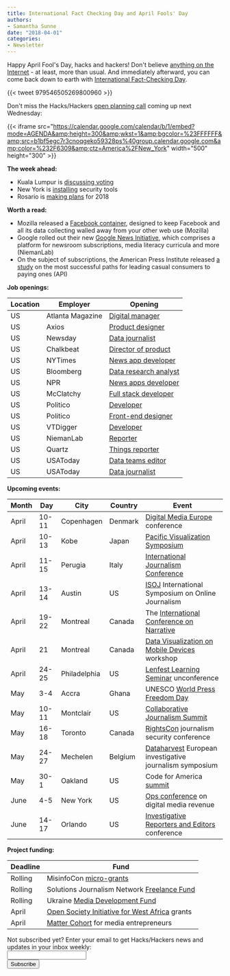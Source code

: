 ```yaml
---
title: International Fact Checking Day and April Fools' Day
authors: 
- Samantha Sunne
date: "2018-04-01"
categories:
- Newsletter
---
```


Happy April Fool's Day, hacks and hackers! Don't believe [anything on the Internet](https://twitter.com/Poynter/status/979546505269800960) - at least, more than usual. And immediately afterward, you can come back down to earth with [International Fact-Checking Day](https://www.poynter.org/news/week-fact-checking-whos-ready-do-some-fact-checking).

{{< tweet 979546505269800960 >}}

Don't miss the Hacks/Hackers [open planning call](https://docs.google.com/document/d/1KtsWrrStnimnM7_h43Vk3CgTff6d7TipDuTmSG_KDWQ/edit?usp=sharing) coming up next Wednesday:

{{< iframe src="https://calendar.google.com/calendar/b/1/embed?mode=AGENDA&amp;height=300&amp;wkst=1&amp;bgcolor=%23FFFFFF&amp;src=b1bf5egc7r3cnoqgeko59328ps%40group.calendar.google.com&amp;color=%232F6309&amp;ctz=America%2FNew_York" width="500" height="300" >}}

**The week ahead:**

* Kuala Lumpur is [discussing voting](https://www.meetup.com/Hacks-Hackers-Kuala-Lumpur/events/249088334/)
* New York is [installing](https://www.meetup.com/hacks-hackers-nyc/events/249030312/) security tools
* Rosario is [making plans](https://www.meetup.com/Hacks-Hackers-Rosario/events/248899282/) for 2018

**Worth a read:**

* Mozilla released a [Facebook container](https://blog.mozilla.org/firefox/facebook-container-extension/), designed to keep Facebook and all its data collecting walled away from your other web use (Mozilla)
* Google rolled out their new [Google News Initiative](http://www.niemanlab.org/2018/03/google-announces-a-300m-google-news-initiative-though-this-isnt-about-giving-out-grants-directly-to-newsrooms-like-it-does-in-europe/), which comprises a platform for newsroom subscriptions, media literacy curricula and more (NiemanLab)
* On the subject of subscriptions, the American Press Institute released [a study](https://www.americanpressinstitute.org/publications/reports/survey-research/paths-to-subscription/) on the most successful paths for leading casual consumers to paying ones (API)

**Job openings:**

| Location | Employer | Opening |
| -------- | -------- | ------- |
US | Atlanta Magazine | [Digital manager](https://www.mediabistro.com/jobs/description/369667/digital-manager/)
US | Axios | [Product designer](https://snd.org/jobs/view/product-designer-4/)
US | Newsday | [Data journalist](https://newsday.wd1.myworkdayjobs.com/en-US/Newsda/job/Melville-Pinelawn-Rd/Data-Journalist_R334)
US | Chalkbeat | [Director of product](https://jobs.chalkbeat.org/jobs/director-of-product/)
US | NYTimes | [News app developer](https://nytimes.wd5.myworkdayjobs.com/en-US/News/job/New-York-NY/Interactive-News-Developer_REQ-002739)
US | Bloomberg | [Data research analyst](https://bloomberg.wd1.myworkdayjobs.com/en-US/BBNA_External_Career_Site/job/Washington---1101-K-Street-NW-BBNA/Legislative-Data-Research-Analyst--Government-Affairs---BGOV_65859)
US | NPR | [News apps developer](http://blog.apps.npr.org/2018/03/23/developer-job.html)
US | McClatchy | [Full stack developer](http://jobs.jobvite.com/mcclatchy/job/oV5Q6fwG)
US | Politico | [Developer](https://recruiting.ultipro.com/PER1013PCLL/JobBoard/b972ff6a-41b7-4e97-9c71-273c2595c77d/OpportunityDetail?opportunityId=7b72921e-cdce-4cd4-8f71-acc2c9d35bbc)
US | Politico | [Front-end designer](https://recruiting.ultipro.com/PER1013PCLL/JobBoard/b972ff6a-41b7-4e97-9c71-273c2595c77d/OpportunityDetail?opportunityId=d2105718-f882-422c-80e4-bc7bc7117610)
US | VTDigger | [Developer](https://vtdigger.org/jobs/tech/)
US | NiemanLab | [Reporter](http://www.niemanlab.org/2018/03/come-work-for-nieman-lab-8/)
US | Quartz | [Things reporter](http://data.qz.com/jobs/)
US | USAToday | [Data teams editor](https://usr53.dayforcehcm.com/CandidatePortal/en-US/gannett/Posting/View/16246)
US | USAToday | [Data journalist](https://usr53.dayforcehcm.com/CandidatePortal/en-US/gannett/Posting/View/16251)

**Upcoming events:**

| Month | Day | City | Country | Event |
| ----- | --- | ---- | ------- | ----- |
April | 10-11 | Copenhagen | Denmark | [Digital Media Europe](https://links.ifttt.com/wf/click?upn=AHt5Y8eq1SRF-2Bj6R-2FRwyBBEQozQJ7xf36yjwkGHeB3EQz3XYva5B3i12Rf4Lr7kiLKaFHbN8P3H65iPpR-2BDIMQkARJG1mG2qOBqgTyPxeIjaU3xKB-2BlFkLfQwZzAdGop_h3EYRiceYmcE2w0m2fAsUdvQn6qbOUOB2Sacjxu96PubrDHVYh90tkbFAxRCFiSKTZ5z4HJrqQvpM53Cwo7VCq0Uwd43g0XgEXsdy7qJLpPoX7HtKA-2FQeSz7xY2e-2Fq7vzFVYgssYIZLr8kHV8IRcxp5AEFIRbt0XWE2teLdSwvbRvHDMZ0qIRvnfjR1ofYbti3Yg65sZ9VQsFypdzWAWWyO0d69fMGP5eSVyqyj9HGQZI0rvGQW-2FNNbyz8HIrebKgH4V2Phqeo7-2B0arOPSr-2FaEMt0O7qq6qVD8wslibN5pasPbpbKeZO-2BTFJtb3rTEsQ) conference
April | 10-13 | Kobe | Japan | [Pacific Visualization Symposium](https://links.ifttt.com/wf/click?upn=AHt5Y8eq1SRF-2Bj6R-2FRwyBBEQozQJ7xf36yjwkGHeB3Fa5u-2BD6aTAWQ-2F77IVzNYuwHA84-2Bq-2BNHdxA7DLu1wPlOvSoqvVlmdqL7cEM-2FSKGqyk-3D_h3EYRiceYmcE2w0m2fAsUdvQn6qbOUOB2Sacjxu96PubrDHVYh90tkbFAxRCFiSKTZ5z4HJrqQvpM53Cwo7VCq0Uwd43g0XgEXsdy7qJLpPoX7HtKA-2FQeSz7xY2e-2Fq7vesOxWKyOLWw2taiFiv0j7NKdwUS6S8ZcYV8nYCkAiSKgZDrvplno3hG89xE4EVh0OTbx65Os6ICVXZ-2BxD5CPCwwID9vvvv9qQBB59GuLjWtvQIRUJhq8Uaex-2BHOR-2B78k8M2nwKswelo7EPWky3o743cfIz8OvmOXWrlvBtU4Jyz6acU-2FNj8nBhsioiBnqBRx)
April | 11-15 | Perugia | Italy | [International Journalism Conference](https://abigailedge.us13.list-manage.com/track/click?u=49d91f3007b6d829e1d666ba9&id=df76d12af6&e=5e98e5e6b9)
April | 13-14 | Austin | US | [ISOJ](https://www.isoj.org/) International Symposium on Online Journalism
April | 19-22 | Montreal | Canada | The [International Conference on Narrative](https://narrative2018.ca)
April | 21 | Montreal | Canada | [Data Visualization on Mobile Devices](https://mobilevis.github.io) workshop
April | 24-25 | Philadelphia | US | [Lenfest Learning Seminar](https://docs.google.com/forms/d/e/1FAIpQLScjr6JHnT8uSMSV-BBmXMQ-tdvPDYrnnbVo9AUu8AmlB3k8uQ/viewform) unconference
May | 3-4 | Accra | Ghana | UNESCO [World Press Freedom Day](https://en.unesco.org/news/ghana-host-2018-edition-world-press-freedom-day)
May | 10-11 | Montclair | US | [Collaborative Journalism Summit](https://www.eventbrite.com/e/2018-collaborative-journalism-summit-tickets-42048839210)
May | 16-18 | Toronto | Canada | [RightsCon](https://www.rightscon.org/) journalism security conference
May | 24-27 | Mechelen | Belgium | [Dataharvest](http://www.journalismfund.eu/european-investigative-journalism-dataharvest-conference) European investigative journalism symposium
May | 30-1 | Oakland | US | Code for America [summit](http://link.routefifty.com/click/11855566.42393/aHR0cDovL3d3dy5jdmVudC5jb20vZC82dHFtdGo_UmVmSUQ9Y2Zh/5a550f902ddf9c667efca629C9203e23f)
June | 4-5 | New York | US | [Ops conference](https://links.ifttt.com/wf/click?upn=47Ma65zk15Dxq4ShPEq4x4NGZW-2Fi8kW2lYsSFJ8oxK8YfeWrXHB2Y3Ara-2FaVJ1LjVMQ-2B2c89AmBTgpmdTttaLQ-3D-3D_h3EYRiceYmcE2w0m2fAsUdvQn6qbOUOB2Sacjxu96PubrDHVYh90tkbFAxRCFiSKTZ5z4HJrqQvpM53Cwo7VCq0Uwd43g0XgEXsdy7qJLpPoX7HtKA-2FQeSz7xY2e-2Fq7vs0Z-2F113wE8IMdRVzDEfXnczdmRUQm59mQqzzUSobSuCEj4wu-2FReQRWVOZ5sJ74lVGjvVSQT-2BBgey-2BWRs9Wkr04P6GElU25-2FXcOE4PiPXJ7TMHydbVAZU2TeFaZ0-2F-2FjxVQkqPKkHdZVgkPLdr8W3-2FT40LDBCqseS-2B3WiHWfSf45MgvJdwUGE0VMCOPozdsR0F) on digital media revenue
June | 14-17 | Orlando | US | [Investigative Reporters and Editors](https://links.ifttt.com/wf/click?upn=IX-2Fi-2BCN1pErcSg6j4qopAswQdl6zHJO0C2aU4utXXuLLDF0AtWLVgqSXM7gxnULY_h3EYRiceYmcE2w0m2fAsUdvQn6qbOUOB2Sacjxu96PubrDHVYh90tkbFAxRCFiSKTZ5z4HJrqQvpM53Cwo7VCq0Uwd43g0XgEXsdy7qJLpPoX7HtKA-2FQeSz7xY2e-2Fq7vEdnsmXjs3qbkv24tAwrsgkD2T6OL24NlEjixDcs33twOxo9cLznjNpHOwPzG4LfBFQ0s-2Bcj112fQqCOiT5Zy9sPxJbJGg9YU6bXMnHEXpEio9ya5tu8qFIrApGDkc5JdIPsi2uzm3nqy16UNfxfd7GLfkajo7pz-2FWVcFxtyrGgd-2F4hx05CSw-2BBT5hIRZavcU) conference

**Project funding:**

| Deadline | Fund |
| -------- | ---- |
Rolling | MisinfoCon [micro-grants](https://docs.google.com/forms/d/e/1FAIpQLScyX13mJU0DLUaoAFijjClCOUbzKrdqfFR2gMwv0eXVKJYXyQ/viewform?c=0&w=1)
Rolling | Solutions Journalism Network [Freelance Fund](https://thewholestory.solutionsjournalism.org/now-offering-travel-funds-for-freelancers-857c49f9b395)
Rolling | Ukraine [Media Development Fund](http://ijnet.org/en/opportunities/media-development-grants-available-ukraine)
April | [Open Society Initiative for West Africa](http://www.osiwa.org/grants/) grants
April | [Matter Cohort](https://medium.com/matter-driven-narrative/build-the-media-platform-of-tomorrow-49e00e246d20) for media entrepreneurs

<div id="mc_embed_signup"><form id="mc-embedded-subscribe-form" class="validate" action="//hackshackers.us1.list-manage.com/subscribe/post?u=c56f2e53d5ed6ef87f8aaa75c&amp;id=fb2bc6f10b" method="post" name="mc-embedded-subscribe-form" novalidate="" target="_blank">

<div id="mc_embed_signup_scroll">

<div class="mc-field-group"><label for="mce-EMAIL">Not subscribed yet? Enter your email to get Hacks/Hackers news and updates in your inbox weekly:  </label></div>

<div class="mc-field-group"><input id="mce-EMAIL" class="required email" name="EMAIL" type="email" value="" /></div>

<!-- real people should not fill this in and expect good things - do not remove this or risk form bot signups-->

<div style="position: absolute; left: -5000px;"><input tabindex="-1" name="b_c56f2e53d5ed6ef87f8aaa75c_fb2bc6f10b" type="text" value="" /></div>

<div class="clear"><input id="mc-embedded-subscribe" class="button" name="subscribe" type="submit" value="Subscribe" /></div>

</div>

</form></div>

<!--End mc_embed_signup-->

<meta name="twitter:card" content="summary">

<meta name="twitter:image:src" content="https://hackshackers.com/content-images/about/hackshackers_logomark.png">

